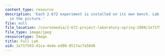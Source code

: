 ```yaml
---
content_type: resource
description: 'Each 2.672 experiment is installed on its own bench. Lab #6 is frontmost
  in the picture.'
file: null
file_location: /coursemedia/2-672-project-laboratory-spring-2009/1e71f50341ca4edaed808517ac7a58d8_full-lab.jpg
file_type: image/jpeg
resourcetype: Image
title: Full Lab
uid: 1e71f503-41ca-4eda-ed80-8517ac7a58d8
---
```

